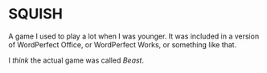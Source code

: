 SQUISH
======

A game I used to play a lot when I was younger. It was included in a version of WordPerfect Office, or WordPerfect Works, or something like that. 

I _think_ the actual game was called *Beast*. 